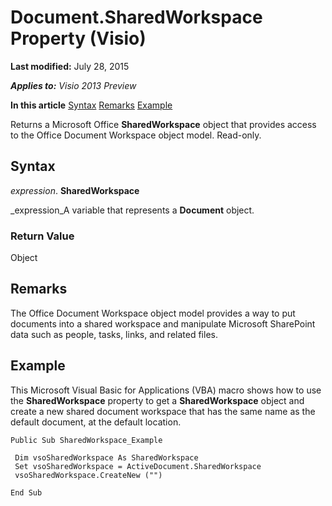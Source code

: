 
# Document.SharedWorkspace Property (Visio)

 **Last modified:** July 28, 2015

 _**Applies to:** Visio 2013 Preview_

 **In this article**
 [Syntax](#sectionSection0)
 [Remarks](#sectionSection1)
 [Example](#sectionSection2)


Returns a Microsoft Office  **SharedWorkspace** object that provides access to the Office Document Workspace object model. Read-only.

## Syntax
<a name="sectionSection0"> </a>

 _expression_. **SharedWorkspace**

 _expression_A variable that represents a  **Document** object.


### Return Value

Object


## Remarks
<a name="sectionSection1"> </a>

The Office Document Workspace object model provides a way to put documents into a shared workspace and manipulate Microsoft SharePoint data such as people, tasks, links, and related files.


## Example
<a name="sectionSection2"> </a>

This Microsoft Visual Basic for Applications (VBA) macro shows how to use the  **SharedWorkspace** property to get a **SharedWorkspace** object and create a new shared document workspace that has the same name as the default document, at the default location.


```
Public Sub SharedWorkspace_Example 
 
 Dim vsoSharedWorkspace As SharedWorkspace 
 Set vsoSharedWorkspace = ActiveDocument.SharedWorkspace 
 vsoSharedWorkspace.CreateNew ("") 
 
End Sub
```

